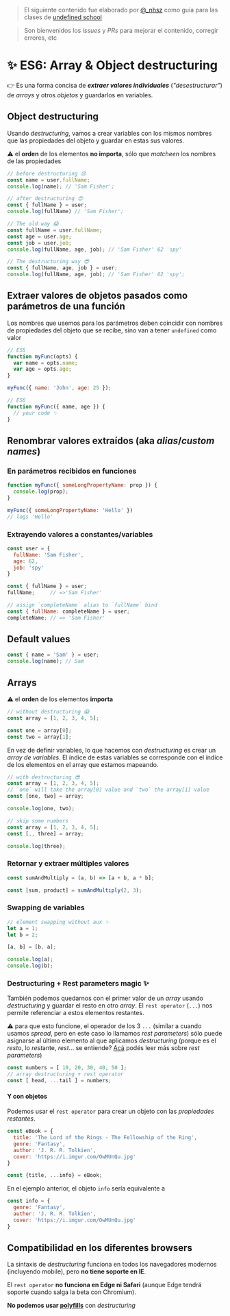 > El siguiente contenido fue elaborado por [@_nhsz](https://twitter.com/_nhsz) como guía para las clases de [undefined school](https://twitter.com/undefinedSchool)

> Son bienvenidos los _issues_ y _PRs_ para mejorar el contenido, corregir errores, etc

# ✨ ES6: Array & Object destructuring

👉 Es una forma concisa de _**extraer valores individuales**_ (_"desestructurar"_) de _arrays_ y otros _objetos_ y guardarlos en variables.

## Object destructuring

Usando _destructuring_, vamos a crear variables con los mismos nombres que las propiedades del objeto y guardar en estas sus valores.

:warning: el **orden** de los elementos **no importa**, sólo que _matcheen_ los nombres de las propiedades

```js
// before destructuring 😢
const name = user.fullName;
console.log(name); // 'Sam Fisher';

// after destructuring 😍
const { fullName } = user;
console.log(fullName) // 'Sam Fisher';
```

```js
// The old way 😱
const fullName = user.fullName;
const age = user.age;
const job = user.job;
console.log(fullName, age, job); // 'Sam Fisher' 62 'spy'

// The destructuring way 😎
const { fullName, age, job } = user;
console.log(fullName, age, job); // 'Sam Fisher' 62 'spy';
```

## Extraer valores de objetos pasados como parámetros de una función

Los nombres que usemos para los parámetros deben coincidir con nombres de propiedades del objeto que se recibe, sino van a tener `undefined` como valor

```js
// ES5
function myFunc(opts) {
  var name = opts.name;
  var age = opts.age;
}

myFunc({ name: 'John', age: 25 });
```

```js
// ES6
function myFunc({ name, age }) {
  // your code ✨
}
```

## Renombrar valores extraídos (aka _alias_/_custom names_)

### En parámetros recibidos en funciones

```js
function myFunc({ someLongPropertyName: prop }) {
  console.log(prop);
}

myFunc({ someLongPropertyName: 'Hello' })
// logs 'Hello'
```

### Extrayendo valores a constantes/variables

```js
const user = {
  fullName: 'Sam Fisher',
  age: 62,
  job: 'spy'
}

const { fullName } = user;
fullName;     // =>'Sam Fisher'

// assign `completeName` alias to `fullName` bind
const { fullName: completeName } = user;
completeName; // => 'Sam Fisher'
```

## Default values

```js
const { name = 'Sam' } = user;
console.log(name); // Sam
```

## Arrays

:warning: el **orden** de los elementos **importa**

```js
// without destructuring 😱
const array = [1, 2, 3, 4, 5];

const one = array[0];
const two = array[1];
```

En vez de definir variables, lo que hacemos con _destructuring_ es crear un _array de variables_. El índice de estas variables se corresponde con el índice de los elementos en el array que estamos mapeando.

```js
// with destructuring 😎
const array = [1, 2, 3, 4, 5];
// `one` will take the array[0] value and `two` the array[1] value
const [one, two] = array;

console.log(one, two);
```

```js
// skip some numbers
const array = [1, 2, 3, 4, 5];
const [,, three] = array;

console.log(three);
```

### Retornar y extraer múltiples valores

```js
const sumAndMultiply = (a, b) => [a + b, a * b];

const [sum, product] = sumAndMultiply(2, 3);
```

### Swapping de variables

```js
// element swapping without aux ✨
let a = 1;
let b = 2;

[a, b] = [b, a];

console.log(a);
console.log(b);
```

### Destructuring + Rest parameters magic ✨

También podemos quedarnos con el primer valor de un _array_ usando _destructuring_ y guardar el resto en otro _array_. El `rest operator` (`...`) nos permite referenciar a estos elementos restantes.

:warning: para que esto funcione, el operador de los 3 `...` (similar a cuando usamos _spread_, pero en este caso lo llamamos _rest parameters_) sólo puede asignarse al último elemento al que aplicamos _destructuring_ (porque es el *rest*o, lo *rest*ante, *rest*... se entiende? [Acá](https://javascript.info/rest-parameters-spread-operator#rest-parameters) podés leer más sobre _rest parameters_)

```js
const numbers = [ 10, 20, 30, 40, 50 ];
// array destructuring + rest operator
const [ head, ...tail ] = numbers;
```

#### Y con objetos

Podemos usar el `rest operator` para crear un objeto con las _propiedades restantes_.

```js
const eBook = { 
  title: 'The Lord of the Rings - The Fellowship of the Ring', 
  genre: 'Fantasy', 
  author: 'J. R. R. Tolkien', 
  cover: 'https://i.imgur.com/OwMUnQu.jpg'
}

const {title, ...info} = eBook;
```

En el ejemplo anterior, el objeto `info` sería equivalente a

```js
const info = {
  genre: 'Fantasy', 
  author: 'J. R. R. Tolkien', 
  cover: 'https://i.imgur.com/OwMUnQu.jpg'
}
```

## Compatibilidad en los diferentes browsers

La sintaxis de _destructuring_ funciona en todos los navegadores modernos (incluyendo mobile), pero **no tiene soporte en IE**.

El `rest operator` **no funciona en Edge ni Safari** (aunque Edge tendrá soporte cuando salga la beta con Chromium).

**No podemos usar [polyfills](https://developer.mozilla.org/en-US/docs/Glossary/Polyfill)** con _destructuring_
